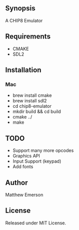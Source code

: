 ## Synopsis

A CHIP8 Emulator

## Requirements
- CMAKE
- SDL2

## Installation
### Mac
- brew install cmake
- brew install sdl2
- cd chip8-emulator
- mkdir build && cd build
- cmake ../
- make

## TODO
- Support many more opcodes
- Graphics API
- Input Support (keypad)
- Add fonts

## Author

Matthew Emerson

## License

Released under MIT License.